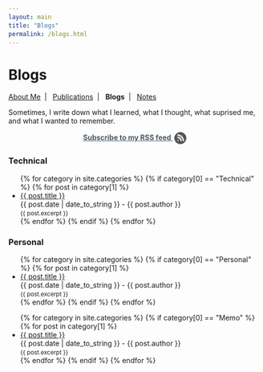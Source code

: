 ```yaml
---
layout: main
title: "Blogs"
permalink: /blogs.html
---
```


# Blogs

<p class="navigation-bar">
  <a href="/index.html">About Me</a>&nbsp;&nbsp;|&nbsp;&nbsp;
  <a href="/publications.html">Publications</a>&nbsp;&nbsp;|&nbsp;&nbsp;
  <b>Blogs</b>&nbsp;&nbsp;|&nbsp;&nbsp;
  <a href="/notes.html">Notes</a>
</p>

Sometimes, I write down what I learned, what I thought, what suprised me, and what I wanted to remember.

<div style="text-align: center;">
  <style>
    a.btn-rss {
      color: #212F3D;
      opacity: 0.8;
      display: inline-block;
    }
    a.btn-rss:hover, a.btn-rss:focus {
      opacity: 1;
    }
    img.subscribe-rss {
      height: 24px;
      vertical-align: middle;
      padding-left: 3px;
    }
  </style>
  <a class="btn-rss" href="/feed.xml" target="_blank">
    <b>Subscribe to my RSS feed <img class="subscribe-rss" src="/assets/img/RSS-icon.svg" /></b>
  </a>
</div>

### Technical

<ul>
  {% for category in site.categories %}
    {% if category[0] == "Technical" %}
      {% for post in category[1] %}
        <li>
          <a href="{{ post.url }}">{{ post.title }}</a><br>
          {{ post.date | date_to_string }} - {{ post.author }}<br>
          <small>{{ post.excerpt }}</small>
        </li>
      {% endfor %}
    {% endif %}
  {% endfor %}
</ul>

### Personal

<ul>
  {% for category in site.categories %}
    {% if category[0] == "Personal" %}
      {% for post in category[1] %}
        <li>
          <a href="{{ post.url }}">{{ post.title }}</a><br>
          {{ post.date | date_to_string }} - {{ post.author }}<br>
          <small>{{ post.excerpt }}</small>
        </li>
      {% endfor %}
    {% endif %}
  {% endfor %}
</ul>

<ul>
  {% for category in site.categories %}
    {% if category[0] == "Memo" %}
      {% for post in category[1] %}
        <li>
          <a href="{{ post.url }}">{{ post.title }}</a><br>
          {{ post.date | date_to_string }} - {{ post.author }}<br>
          <small>{{ post.excerpt }}</small>
        </li>
      {% endfor %}
    {% endif %}
  {% endfor %}
</ul>
